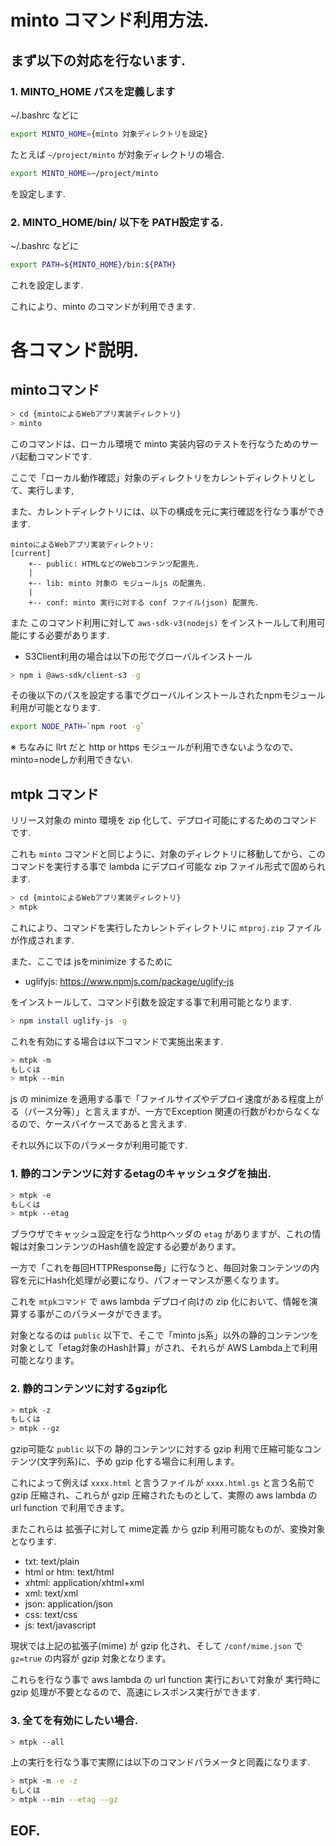 # minto コマンド利用方法.

## まず以下の対応を行ないます.

### 1. MINTO_HOME パスを定義します

~/.bashrc などに

~~~sh
export MINTO_HOME={minto 対象ディレクトリを設定}
~~~

たとえば `~/project/minto` が対象ディレクトリの場合.

~~~sh
export MINTO_HOME=~/project/minto
~~~

を設定します.

### 2. MINTO_HOME/bin/ 以下を PATH設定する.

~/.bashrc などに

~~~sh
export PATH=${MINTO_HOME}/bin:${PATH}
~~~

これを設定します.

これにより、minto のコマンドが利用できます.

# 各コマンド説明.

## mintoコマンド

~~~sh
> cd {mintoによるWebアプリ実装ディレクトリ}
> minto
~~~

このコマンドは、ローカル環境で minto 実装内容のテストを行なうためのサーバ起動コマンドです.

ここで「ローカル動作確認」対象のディレクトリをカレントディレクトリとして、実行します,

また、カレントディレクトリには、以下の構成を元に実行確認を行なう事ができます.
~~~
mintoによるWebアプリ実装ディレクトリ:
[current]
    +-- public: HTMLなどのWebコンテンツ配置先.
    |
    +-- lib: minto 対象の モジュールjs の配置先.
    |
    +-- conf: minto 実行に対する conf ファイル(json) 配置先.
~~~

また このコマンド利用に対して `aws-sdk-v3(nodejs)` をインストールして利用可能にする必要があります.

- S3Client利用の場合は以下の形でグローバルインストール
~~~sh
> npm i @aws-sdk/client-s3 -g
~~~

その後以下のパスを設定する事でグローバルインストールされたnpmモジュール利用が可能となります.
~~~sh
export NODE_PATH=`npm root -g`
~~~

※ ちなみに llrt だと http or https モジュールが利用できないようなので、minto=nodeしか利用できない.

## mtpk コマンド

リリース対象の minto 環境を zip 化して、デプロイ可能にするためのコマンドです.

これも `minto` コマンドと同じように、対象のディレクトリに移動してから、このコマンドを実行する事で lambda にデプロイ可能な zip ファイル形式で固められます.

~~~sh
> cd {mintoによるWebアプリ実装ディレクトリ}
> mtpk
~~~

これにより、コマンドを実行したカレントディレクトリに `mtproj.zip` ファイルが作成されます.

また、ここでは jsをminimize するために

- uglifyjs: https://www.npmjs.com/package/uglify-js

をインストールして、コマンド引数を設定する事で利用可能となります.
~~~sh
> npm install uglify-js -g
~~~

これを有効にする場合は以下コマンドで実施出来ます.
~~~sh
> mtpk -m
もしくは
> mtpk --min
~~~

js の minimize を適用する事で「ファイルサイズやデプロイ速度がある程度上がる（パース分等）」と言えますが、一方でException 関連の行数がわからなくなるので、ケースバイケースであると言えます.

それ以外に以下のパラメータが利用可能です.

### 1. 静的コンテンツに対するetagのキャッシュタグを抽出.
~~~sh
> mtpk -e
もしくは
> mtpk --etag
~~~

ブラウザでキャッシュ設定を行なうhttpヘッダの `etag` がありますが、これの情報は対象コンテンツのHash値を設定する必要があります。

一方で「これを毎回HTTPResponse毎」に行なうと、毎回対象コンテンツの内容を元にHash化処理が必要になり、パフォーマンスが悪くなります。

これを `mtpkコマンド` で aws lambda デプロイ向けの zip 化において、情報を演算する事がこのパラメータができます。

対象となるのは `public` 以下で、そこで「minto js系」以外の静的コンテンツを対象として「etag対象のHash計算」がされ、それらが AWS Lambda上で利用可能となります。

### 2. 静的コンテンツに対するgzip化
~~~sh
> mtpk -z
もしくは
> mtpk --gz
~~~

gzip可能な `public` 以下の 静的コンテンツに対する gzip 利用で圧縮可能なコンテンツ(文字列系)に、予め gzip 化する場合に利用します。

これによって例えば `xxxx.html` と言うファイルが `xxxx.html.gs` と言う名前で gzip 圧縮され、これらが gzip 圧縮されたものとして、実際の aws lambda  の url function で利用できます。

またこれらは 拡張子に対して mime定義 から gzip 利用可能なものが、変換対象となります.
- txt: text/plain
- html or htm: text/html
- xhtml: application/xhtml+xml
- xml: text/xml
- json: application/json
- css: text/css
- js: text/javascript

現状では上記の拡張子(mime) が gzip 化され、そして `/conf/mime.json` で `gz=true` の内容が gzip 対象となります。

これらを行なう事で aws lambda の url function 実行において対象が 実行時に gzip 処理が不要となるので、高速にレスポンス実行ができます.

### 3. 全てを有効にしたい場合.
~~~sh
> mtpk --all
~~~

上の実行を行なう事で実際には以下のコマンドパラメータと同義になります.
~~~sh
> mtpk -m -e -z
もしくは
> mtpk --min --etag --gz
~~~

## EOF.
